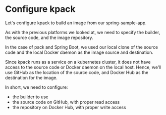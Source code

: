 # Configure kpack

Let's configure kpack to build an image from our spring-sample-app.

As with the previous platforms we looked at, we need to specify the builder, the source code, and the image repository.

In the case of pack and Spring Boot, we used our local clone of the source code and the local Docker daemon as the image source and destination. 

Since kpack runs as a service on a kubernetes cluster, it does not have access to the source code or Docker daemon on the local host. Hence, we'll use GitHub as the location of the source code, and Docker Hub as the destination for the image.

In short, we need to configure:
- the builder to use
- the source code on GitHub, with proper read access
- the repository on Docker Hub, with proper write access
